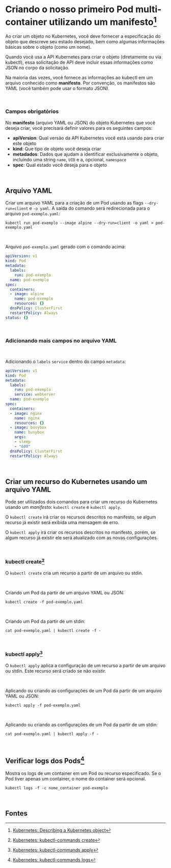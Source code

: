 # Criando o nosso primeiro Pod multi-container utilizando um manifesto[^1]

Ao criar um objeto no Kubernetes, você deve fornecer a especificação do objeto que descreve seu estado desejado, bem como algumas informações básicas sobre o objeto (como um nome).

Quando você usa a API Kubernetes para criar o objeto (diretamente ou via kubectl), essa solicitação de API deve incluir essas informações como JSON no corpo da solicitação.

Na maioria das vezes, você fornece as informações ao kubectl em um arquivo conhecido como **manifesto**. Por convenção, os manifestos são YAML (você também pode usar o formato JSON).

<br>

### Campos obrigatórios

No **manifesto** (arquivo YAML ou JSON) do objeto Kubernetes que você deseja criar, você precisará definir valores para os seguintes campos:

- **apiVersion**: Qual versão da API Kubernetes você está usando para criar este objeto
- **kind**: Que tipo de objeto você deseja criar
- **metadados**: Dados que ajudam a identificar exclusivamente o objeto, incluindo uma string `name`, `UID` e a, opcional, `namespace` 
- **spec**: Qual estado você deseja para o objeto

<br>

## Arquivo YAML

Criar um arquivo YAML para a criação de um Pod usando as flags `--dry-run=client` e `-o yaml`. A saída do comando será redirecionada para o arquivo `pod-exemplo.yaml`:

```shell
kubectl run pod-exemplo --image alpine --dry-run=client -o yaml > pod-exemplo.yaml
```

<br>

Arquivo `pod-exemplo.yaml` gerado com o comando acima:

```yaml
apiVersion: v1
kind: Pod
metadata:
  labels:
    run: pod-exemplo
  name: pod-exemplo
spec:
  containers:
  - image: alpine
    name: pod-exemplo
    resources: {}
  dnsPolicy: ClusterFirst
  restartPolicy: Always
status: {}
```
<br>

### Adicionando mais campos no arquivo YAML

<br>

Adicionando o `labels` `service` dentro do campo `metadata`:

```yaml
apiVersion: v1
kind: Pod
metadata:
  labels:
    run: pod-exemplo
    service: webserver
  name: pod-exemplo
spec:
  containers:
  - image: nginx
    name: nginx
    resources: {}
  - image: busybox
    name: busybox
    args:
    - sleep
    - "600"
  dnsPolicy: ClusterFirst
  restartPolicy: Always
```

<br>

## Criar um recurso do Kubernetes usando um arquivo YAML

Pode ser utilizados dois comandos para criar um recurso do Kubernetes usando um *manifesto*: `kubectl create` e `kubectl apply`.

O `kubectl create` irá criar os recursos descritos no manifesto, se algum recurso já existir será exibida uma mensagem de erro. 

O `kubectl apply` irá criar os recursos descritos no manifesto, porém, se algum recurso já existir ele será atualizado com as novas configurações.

<br>

### kubectl create[^2]

O `kubectl create` cria um recurso a partir de um arquivo ou stdin.

<br>

Criando um Pod da partir de um arquivo YAML ou JSON:

```shell
kubectl create -f pod-exemplo.yaml
```

<br>

Criando um Pod da partir de um stdin:

```shell
cat pod-exemplo.yaml | kubectl create -f -
```

<br>

### kubectl apply[^3]

O `kubectl apply` aplica a configuração de um recurso a partir de um arquivo ou stdin. Este recurso será criado se não existir.

<br>

Aplicando ou criando as configurações de um Pod da partir de um arquivo YAML ou JSON:

```shell
kubectl apply -f pod-exemplo.yaml
```

<br>

Aplicando ou criando as configurações de um Pod da partir de um stdin:

```shell
cat pod-exemplo.yaml | kubectl apply -f -
```

<br>

## Verificar logs dos Pods[^4]

Mostra os logs de um container em um Pod ou recurso especificado. Se o Pod tiver apenas um container, o nome do container será opcional.

```shell
kubectl logs -f -c nome_container pod-exemplo
```

<br>

## Fontes
[^1]: [Kubernetes: Describing a Kubernetes object](https://kubernetes.io/docs/concepts/overview/working-with-objects/#describing-a-kubernetes-object)
[^2]: [Kubernetes: kubectl-commands create](https://kubernetes.io/docs/reference/generated/kubectl/kubectl-commands#create)
[^3]: [Kubernetes: kubectl-commands apply](https://kubernetes.io/docs/reference/generated/kubectl/kubectl-commands#apply)
[^4]: [Kubernetes: kubectl-commands logs](https://kubernetes.io/docs/reference/generated/kubectl/kubectl-commands#logs)